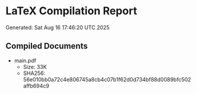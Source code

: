 # LaTeX Compilation Report
Generated: Sat Aug 16 17:46:20 UTC 2025
## Compiled Documents
- main.pdf
  - Size: 33K
  - SHA256: 56e010bb0a72c4e806745a8cb4c07b1f62d0d734bf88d0089bfc502affb694c9

